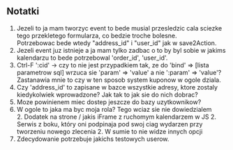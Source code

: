 Notatki
---

1. Jezeli to ja mam tworzyc event to bede musial przesledzic
cala sciezke tego przekletego formularza, co bedzie troche bolesne.  
Potrzebowac bede wtedy "address_id" i "user_id"
jak w save2Action.
1. Jezeli event juz istnieje a ja mam tylko zadbac o to by byl sobie
w jakims kalendarzu to bede potrzebowal 'order_id', 'user_id'.
1. Ctrl-F ':cid' -> czy to nie jest przypadkiem tak,
ze do 'bind' => \[lista parametrow sql\] wrzuca sie 'param' => 'value'
a nie ':param' => 'value'?
Zastanawia mnie to czy w ten sposob system kuponow w ogole dziala.
1. Czy 'address_id' to zapisane w bazce wszystkie adresy, ktore zostaly
kiedykolwiek wprowadzone? Jak tak to jak sie do nich dobrac?
1. Moze powinienem miec dostep jeszcze do bazy uzytkownikow?
1. W ogole to jaka ma byc moja rola? Tego wciaz sie nie dowiedzialem  
    2. Dodatek na strone / jakis iFrame z ruchomym kalendarzem w JS
    2. Serwis z boku, który oni podpinaja pod swoj ciag wydarzen przy
    tworzeniu nowego zlecenia
    2. W sumie to nie widze innych opcji
1. Zdecydowanie potrzebuje jakichs testowych userow.
    